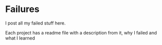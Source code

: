 # Failures
I post all my failed stuff here. 

Each project has a readme file with a description from it, why I failed and what I learned
